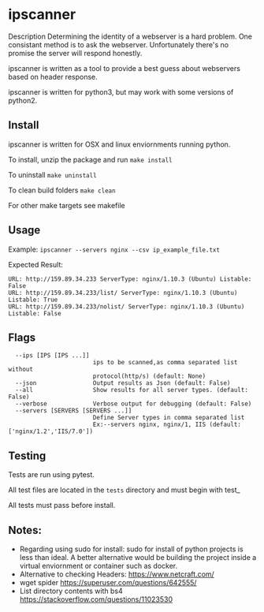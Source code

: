 # ipscanner

Description
Determining the identity of a webserver is a hard problem. 
One consistant method is to ask the webserver. Unfortunately there's no promise the server will respond honestly.

ipscanner is written as a tool to provide a best guess about webservers based on header response.

ipscanner is written for python3, but may work with some versions of python2.

## Install
ipscanner is written for OSX and linux enviornments running python.

To install, unzip the package and run 
```make install```

To uninstall
```make uninstall```

To clean build folders
```make clean```

For other make targets see makefile

## Usage

Example:
```ipscanner --servers nginx --csv ip_example_file.txt```

Expected Result:
```
URL: http://159.89.34.233 ServerType: nginx/1.10.3 (Ubuntu) Listable: False
URL: http://159.89.34.233/list/ ServerType: nginx/1.10.3 (Ubuntu) Listable: True
URL: http://159.89.34.233/nolist/ ServerType: nginx/1.10.3 (Ubuntu) Listable: False
```

## Flags

```  -h, --help            show this help message and exit
  --ips [IPS [IPS ...]]
                        ips to be scanned,as comma separated list without
                        protocol(http/s) (default: None)
  --json                Output results as Json (default: False)
  --all                 Show results for all server types. (default: False)
  --verbose             Verbose output for debugging (default: False)
  --servers [SERVERS [SERVERS ...]]
                        Define Server types in comma separated list
                        Ex:--servers nginx, nginx/1, IIS (default: ['nginx/1.2','IIS/7.0'])
```


## Testing
Tests are run using pytest.

All test files are located in the ```tests``` directory and must begin with test_

All tests must pass before install.


## Notes:
 - Regarding using sudo for install: 
    sudo for install of python projects is less than ideal.  A better alternative would be building the project inside a virtual enviornment or container such as docker.
 - Alternative to checking Headers: https://www.netcraft.com/
 - wget spider https://superuser.com/questions/642555/
 - List directory contents with bs4 https://stackoverflow.com/questions/11023530